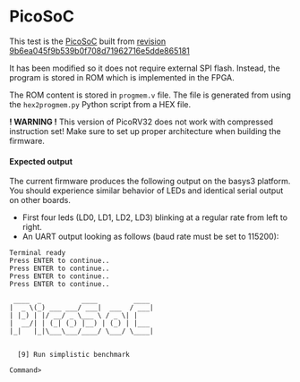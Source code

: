 # PicoSoC

This test is the
[PicoSoC](https://github.com/cliffordwolf/picorv32/tree/master/picosoc)
built from
[revision 9b6ea045f9b539b0f708d71962716e5dde865181](https://github.com/cliffordwolf/picorv32/commit/9b6ea045f9b539b0f708d71962716e5dde865181)

It has been modified so it does not require external SPI flash. Instead, the program is stored in ROM which is implemented in the FPGA.

The ROM content is stored in `progmem.v` file. The file is generated from using the `hex2progmem.py` Python script from a HEX file.

**! WARNING !** This version of PicoRV32 does not work with compressed instruction set! Make sure to set up proper architecture when building the firmware.

#### Expected output

The current firmware produces the following output on the basys3 platform. You should experience similar behavior of LEDs and identical serial output on other boards.

 - First four leds (LD0, LD1, LD2, LD3) blinking at a regular rate from left to right.
 - An UART output looking as follows (baud rate must be set to 115200):

```
Terminal ready
Press ENTER to continue..
Press ENTER to continue..
Press ENTER to continue..
Press ENTER to continue..

 ____  _          ____         ____
|  _ \(_) ___ ___/ ___|  ___  / ___|
| |_) | |/ __/ _ \___ \ / _ \| |
|  __/| | (_| (_) |__) | (_) | |___
|_|   |_|\___\___/____/ \___/ \____|


  [9] Run simplistic benchmark

Command>
```
